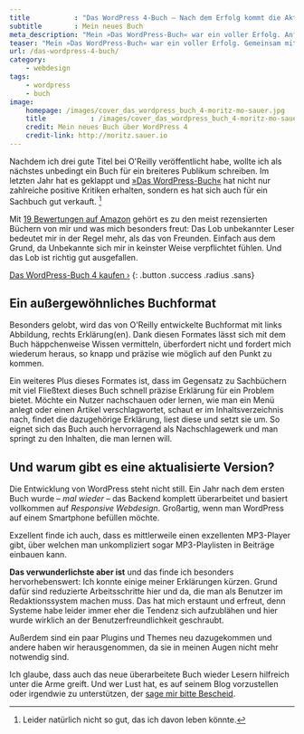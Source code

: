 ```yaml
---
title           : "Das WordPress 4-Buch – Nach dem Erfolg kommt die Aktualisierung"
subtitle        : Mein neues Buch
meta_description: "Mein »Das WordPress-Buch« war ein voller Erfolg. Anfang Dezember 2014 ist die komplett überarbeitete und aktualisierte Version erschienen."
teaser: "Mein »Das WordPress-Buch« war ein voller Erfolg. Gemeinsam mit Imke Hirschmann von O'Reilly habe ich es jetzt – ein Jahr später – komplett überarbeitet und aktualisiert. Jetzt wartet es auf Euch..."
url: /das-wordpress-4-buch/
category:
    - webdesign
tags:
    - wordpress
    - buch
image: 
    homepage: /images/cover_das_wordpress_buch_4-moritz-mo-sauer.jpg
    title           : /images/cover_das_wordpress_buch_4-moritz-mo-sauer.jpg
    credit: Mein neues Buch über WordPress 4
    credit-link: http://moritz.sauer.io
---
```

Nachdem ich drei gute Titel bei O'Reilly veröffentlicht habe, wollte ich als nächstes unbedingt ein Buch für ein breiteres Publikum schreiben. Im letzten Jahr hat es geklappt und [»Das WordPress-Buch«][1] hat nicht nur zahlreiche positive Kritiken erhalten, sondern es hat sich auch für ein Sachbuch gut verkauft. [^1]

Mit [19 Bewertungen auf Amazon][2] gehört es zu den meist rezensierten Büchern von mir und was mich besonders freut: Das Lob unbekannter Leser bedeutet mir in der Regel mehr, als das von Freunden. Einfach aus dem Grund, da Unbekannte sich mir in keinster Weise verpflichtet fühlen. Und das Lob ist richtig gut ausgefallen.

[Das WordPress-Buch 4 kaufen ›][5]
{: .button .success .radius .sans}

## Ein außergewöhnliches Buchformat

Besonders gelobt, wird das von O'Reilly entwickelte Buchformat mit links Abbildung, rechts Erklärung(en). Dank diesen Formates lässt sich mit dem Buch häppchenweise Wissen vermitteln, überfordert nicht und fordert mich wiederum heraus, so knapp und präzise wie möglich auf den Punkt zu kommen. 

Ein weiteres Plus dieses Formates ist, dass im Gegensatz zu Sachbüchern mit viel Fließtext dieses Buch schnell präzise Erklärung für ein Problem bietet. Möchte ein Nutzer nachschauen oder lernen, wie man ein Menü anlegt oder einen Artikel verschlagwortet, schaut er im Inhaltsverzeichnis nach, findet die dazugehörige Erklärung, liest diese und setzt sie um. So eignet sich das Buch auch hervorragend als Nachschlagewerk und man springt zu den Inhalten, die man lernen will.


## Und warum gibt es eine aktualisierte Version?

Die Entwicklung von WordPress steht nicht still. Ein Jahr nach dem ersten Buch wurde – *mal wieder* – das Backend komplett überarbeitet und basiert vollkommen auf *Responsive Webdesign*. Großartig, wenn man WordPress auf einem Smartphone befüllen möchte.

Exzellent finde ich auch, dass es mittlerweile einen exzellenten MP3-Player gibt, über welchen man unkompliziert sogar MP3-Playlisten in Beiträge einbauen kann.

**Das verwunderlichste aber ist** und das finde ich besonders hervorhebenswert: Ich konnte einige meiner Erklärungen kürzen. Grund dafür sind reduzierte Arbeitsschritte hier und da, die man als Benutzer im Redaktionssystem machen muss. Das hat mich erstaunt und erfreut, denn Systeme habe leider immer eher die Tendenz sich aufzublähen und hier wurde wirklich an der Benutzerfreundlichkeit geschraubt.

Außerdem sind ein paar Plugins und Themes neu dazugekommen und andere haben wir herausgenommen, da sie in meinen Augen nicht mehr notwendig sind.

Ich glaube, dass auch das neue überarbeitete Buch wieder Lesern hilfreich unter die Arme greift. Und wer Lust hat, es auf seinem Blog vorzustellen oder irgendwie zu unterstützen, der [sage mir bitte Bescheid][3].


[^1]: Leider natürlich nicht so gut, das ich davon leben könnte.


 [1]: http://phlow.de/das-wordpress-buch
 [2]: http://www.amazon.de/Das-WordPress-Buch-Moritz-mo-Sauer/product-reviews/3955611213/ref=dpx_acr_txt?showViewpoints=1
 [3]: http://phlow.de/kontakt
 [4]: #
 [5]: http://www.amazon.de/gp/product/3955618609/ref=as_li_tl?ie=UTF8&camp=1638&creative=19454&creativeASIN=3955618609&linkCode=as2&tag=phlow-21&linkId=OREXTEIBXMOG7Z3L
 [6]: #
 [7]: #
 [8]: #
 [9]: #
 [10]: #